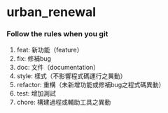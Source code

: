 ﻿# urban_renewal
 
 ### Follow the rules when you git
  1. feat: 新功能（feature）
  2. fix: 修補bug
  3. doc: 文件（documentation）
  4. style: 樣式（不影響程式碼運行之異動）
  5. refactor: 重構（未新增功能或修補bug之程式碼異動）
  6. test: 增加測試
  7. chore: 構建過程或輔助工具之異動
